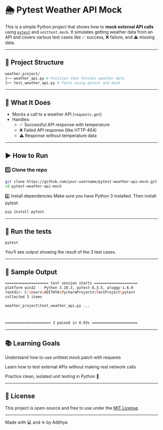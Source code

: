 # 🌦️ Pytest Weather API Mock

This is a simple Python project that shows how to **mock external API calls** using [`pytest`](https://docs.pytest.org/) and `unittest.mock`. It simulates getting weather data from an API and covers various test cases like ✅ success, ❌ failure, and ⚠️ missing data.

---

## 📁 Project Structure
```bash
weather_project/
├── weather_api.py # Function that fetches weather data
├── test_weather_api.py # Tests using pytest and mock
```

---

## 🔧 What It Does

- Mocks a call to a weather API (`requests.get`)
- Handles:
  - ✅ Successful API response with temperature
  - ❌ Failed API response (like HTTP 404)
  - ⚠️ Response without temperature data

---

## ▶️ How to Run

### 1️⃣ Clone the repo

```bash
git clone https://github.com/your-username/pytest-weather-api-mock.git
cd pytest-weather-api-mock
```

2️⃣ Install dependencies
Make sure you have Python 3 installed. Then install pytest:
```bash
pip install pytest
```

---

## 🧪 Run the tests
```bash
pytest
```
You’ll see output showing the result of the 3 test cases.

---

## 📄 Sample Output
```bash
==================== test session starts ====================
platform win32 -- Python 3.10.3, pytest-8.3.5, pluggy-1.6.0
rootdir: C:\Users\ADITHYA\PycharmProjects\TestProject\pytest
collected 3 items                                                                                                                                                                   

weather_project\test_weather_api.py ...                                                                                                                                      [100%] 



===================== 3 passed in 0.03s =====================
```

---

## 📚 Learning Goals
Understand how to use unittest.mock.patch with requests

Learn how to test external APIs without making real network calls

Practice clean, isolated unit testing in Python 🧼

---

## 📜 License
This project is open-source and free to use under the [MIT License](https://opensource.org/licenses/MIT).

---

Made with 💻 and ☕ by Adithya
